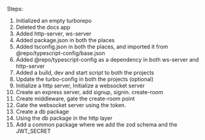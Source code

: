 Steps:

1. Initialized an empty turborepo
2. Deleted the docs app
3. Added http-server, ws-server
4. Added package.json in both the places
5. Added tsconfig.json in both the places, and imported it from @repo/typescript-config/base.json
6. Added @repo/typescript-config as a dependency in both ws-server and http-server
7. Added a build, dev and start script to both the projects
8. Update the turbo-config in both the projects (optional)
9. Initialize a http server, Initialize a websocket server
10. Create an express server, add signup, signin. create-room
11. Create middleware, gate the create-room point
12. Gate the websocket server using the token.
13. Create a db package
14. Using the db package in the http layer
15. Add a common package where we add the zod schema and the JWT_SECRET 
